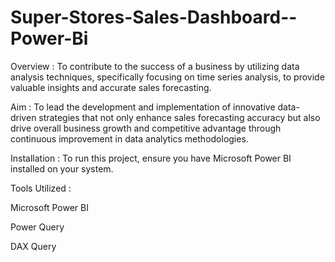# Super-Stores-Sales-Dashboard--Power-Bi
Overview :
To contribute to the success of a business by utilizing data analysis techniques, specifically focusing on time series analysis, to provide valuable insights and accurate sales forecasting.

Aim :
To lead the development and implementation of innovative data-driven strategies that not only enhance sales forecasting accuracy but also drive overall business growth and competitive advantage through continuous improvement in data analytics methodologies.

Installation :
To run this project, ensure you have Microsoft Power BI installed on your system.

Tools Utilized :

Microsoft Power BI

Power Query

DAX Query
